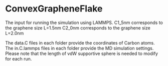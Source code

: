 # ConvexGrapheneFlake

The input for running the simulation using LAMMPS.
C1_5nm corresponds to the graphene size L=1.5nm
C2_0nm corresponds to the graphene size L=2.0nm

The data.C files in each folder provide the coordinates of Carbon atoms.
The in.C.lammps files in each folder provide the MD simulation settings.
Please note that the length of vdW supportive sphere is needed to modify for each run.
